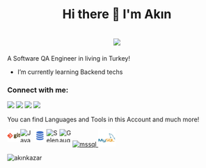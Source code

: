 ﻿[Instagram]:https://www.instagram.com/akinkazar/
[Linkedin]:https://www.linkedin.com/in/ak%C4%B1n-kazar-362422207/
[Twitter]:https://twitter.com/Akinkazar
[Hackerrank]:https://www.hackerrank.com/akinkazar9?hr_r=1
<h1 align="center"> Hi there 👋 I'm Akın <h1>

<h3 align="center"><img src="https://media.giphy.com/media/RbDKaczqWovIugyJmW/giphy.gif" width="500"></h3>

A Software QA Engineer in living in Turkey!

* I’m currently learning Backend techs

### Connect with me:

[<img src = "https://img.shields.io/badge/Instagram-E4405F?style=for-the-badge&logo=instagram&logoColor=white" />][Instagram]
[<img src = "https://img.shields.io/badge/LinkedIn-0077B5?style=for-the-badge&logo=linkedin&logoColor=white" />][Linkedin]
[<img src = "https://img.shields.io/badge/Twitter-1DA1F2?style=for-the-badge&logo=twitter&logoColor=white" />][Twitter]
[<img src = "https://img.shields.io/badge/-Hackerrank-2EC866?style=for-the-badge&logo=HackerRank&logoColor=white" />][Hackerrank]


You can find Languages and Tools in this Account and much more!

<img align="left" alt="Git" width="30px" height="30" target =_blank src="https://raw.githubusercontent.com/github/explore/80688e429a7d4ef2fca1e82350fe8e3517d3494d/topics/git/git.png" />
<img align="left" alt="Java" width="30px" height="30" src="https://upload.wikimedia.org/wikipedia/tr/2/2e/Java_Logo.svg" />
<img align="left" alt="SQL" width="30px" height="30" src="https://raw.githubusercontent.com/github/explore/80688e429a7d4ef2fca1e82350fe8e3517d3494d/topics/sql/sql.png" />
 <a href="https://www.microsoft.com/en-us/sql-server" target="_blank" rel="noreferrer"> <img src="https://www.svgrepo.com/show/303229/microsoft-sql-server-logo.svg" alt="mssql" width="40" height="40"/> </a> <a href="https://www.mysql.com/" target="_blank" rel="noreferrer"> <img src="https://raw.githubusercontent.com/devicons/devicon/master/icons/mysql/mysql-original-wordmark.svg" alt="mysql" width="40" height="40"/>

<img align="left" alt="Selenium" width="30px" height="30" src="https://upload.wikimedia.org/wikipedia/commons/d/d5/Selenium_Logo.png" />
<img align="left" alt="Gauge" width="30px" height="30" src="https://amitsarkar.tech/assets/images/svg-b&w/gauge.svg" />

 <p><img align="left" src="https://github-readme-stats.vercel.app/api/top-langs?username=AKINKAZAR&show_icons=true&locale=en&layout=compact" alt="akınkazar" /></p>
 

<!--
**AKINKAZAR/AKINKAZAR** is a ✨ _special_ ✨ repository because its `README.md` (this file) appears on your GitHub profile.

Here are some ideas to get you started:

- 🔭 I’m currently working on ...
- 🌱 I’m currently learning ...
- 👯 I’m looking to collaborate on ...
- 🤔 I’m looking for help with ...
- 💬 Ask me about ...
- 📫 How to reach me: ...
- 😄 Pronouns: ...
- ⚡ Fun fact: ...
-->
